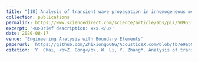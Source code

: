```yaml
---
title: "[18] Analysis of transient wave propagation in inhomogeneous media using edge-based gradient smoothing technique and bathe time integration method"
collection: publications
permalink: https://www.sciencedirect.com/science/article/abs/pii/S0955799720302320
excerpt: '<u>Brief description: xxx.</u>'
date: 2020-08-17
venue: 'Engineering Analysis with Boundary Elements'
paperurl: 'https://github.com/ZhixiongGONG/AcousticsX.com/blob/fb7e9ab9ba8ce8fe4e6d90a23446cfa81faf4b52/files/Journal_C09_2020EABE.pdf'
citation: 'Y. Chai, <b>Z. Gong</b>, W. Li, Y. Zhang*. Analysis of transient wave propagation in inhomogeneous media using edge-based gradient smoothing technique and bathe time integration method. <i>Engineering Analysis with Boundary Elements</i> 120, 211-222, (2020).'
---
```

